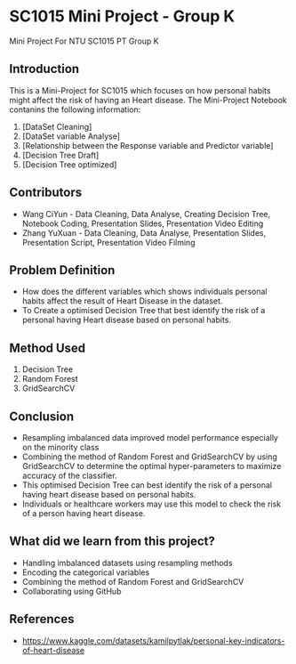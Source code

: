 # SC1015 Mini Project - Group K
Mini Project For NTU SC1015 PT Group K

## Introduction

This is a Mini-Project for SC1015  which focuses on how personal habits might affect the risk of having an Heart disease. The Mini-Project Notebook contanins the following information:

1. [DataSet Cleaning]
2. [DataSet variable Analyse]
3. [Relationship between the Response variable and Predictor variable]
4. [Decision Tree Draft]
5. [Decision Tree optimized]
  
## Contributors

- Wang CiYun - Data Cleaning, Data Analyse, Creating Decision Tree, Notebook Coding, Presentation Slides, Presentation Video Editing
- Zhang YuXuan - Data Cleaning, Data Analyse, Presentation Slides, Presentation Script, Presentation Video Filming

## Problem Definition

- How does the different variables which shows individuals personal habits affect the result of Heart Disease in the dataset. 
- To Create a optimised Decision Tree that best identify the risk of a personal having Heart disease based on personal habits.


## Method Used

1. Decision Tree
2. Random Forest
3. GridSearchCV


## Conclusion

- Resampling imbalanced data improved model performance especially on the minority class
- Combining the method of Random Forest and GridSearchCV by using GridSearchCV to determine the optimal hyper-parameters to maximize accuracy of the classifier.
- This optimised Decision Tree can best identify the risk of a personal having heart disease based on personal habits. 
- Individuals or healthcare workers may use this model to check the risk of a person having heart disease.


## What did we learn from this project?

- Handling imbalanced datasets using resampling methods
- Encoding the categorical variables
- Combining the method of Random Forest and GridSearchCV
- Collaborating using GitHub

## References

- <https://www.kaggle.com/datasets/kamilpytlak/personal-key-indicators-of-heart-disease>
